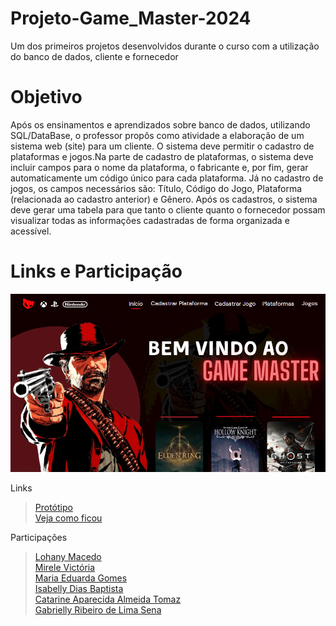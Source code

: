 # Projeto-Game_Master-2024
Um dos primeiros projetos desenvolvidos durante o curso com a utilização do banco de dados, cliente e fornecedor

# Objetivo
Após os ensinamentos e aprendizados sobre banco de dados, utilizando SQL/DataBase, o professor propôs como atividade a elaboração de um sistema web (site) para um cliente. O sistema deve permitir o cadastro de plataformas e jogos.Na parte de cadastro de plataformas, o sistema deve incluir campos para o nome da plataforma, o fabricante e, por fim, gerar automaticamente um código único para cada plataforma. Já no cadastro de jogos, os campos necessários são: Título, Código do Jogo, Plataforma (relacionada ao cadastro anterior) e Gênero. Após os cadastros, o sistema deve gerar uma tabela para que tanto o cliente quanto o fornecedor possam visualizar todas as informações cadastradas de forma organizada e acessível.  

# Links e Participação

![print telainicial](telainicial.png)
  
Links
> [Protótipo](https://www.canva.com/design/DAGSVuVnmig/20ZaWNkxj01ux7hcYh7QMw/edit?utm_content=DAGSVuVnmig&utm_campaign=designshare&utm_medium=link2&utm_source=sharebutton)  
> [Veja como ficou](https://projeto-inovar-gtmax-2024.onrender.com)

Participações
> [Lohany Macedo](https://github.com/Lohanyy17)    
> [Mirele Victória](https://github.com/Mvictoria218)    
> [Maria Eduarda Gomes](https://github.com/MariaGomesR)  
> [Isabelly Dias Baptista](https://github.com/IDBaptista)  
> [Catarine Aparecida Almeida Tomaz](https://github.com/tomazzcatarine)  
> [Gabrielly Ribeiro de Lima Sena](https://github.com/GabySena)
